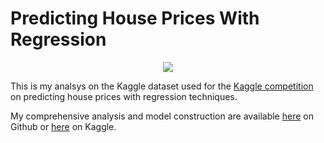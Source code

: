 # Predicting House Prices With Regression

<p align="center">
  <img src="https://user-images.githubusercontent.com/69009356/154034682-0d383cd3-cd55-4ee3-84bc-e35906383d50.png" />
</p>

This is my analsys on the Kaggle dataset used for the [Kaggle competition](https://www.kaggle.com/c/house-prices-advanced-regression-techniques) on predicting house prices with regression techniques.

My comprehensive analysis and model construction are available [here]() on Github or [here](https://www.kaggle.com/eudossodicnido/house-prices-regression) on Kaggle. 
